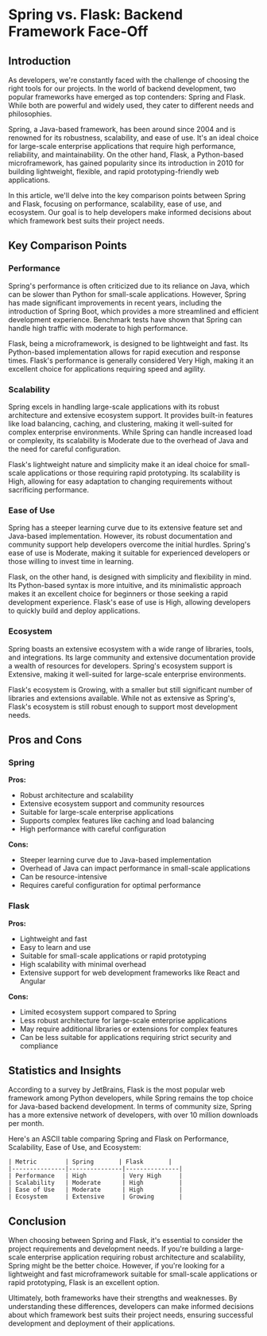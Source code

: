 # Spring vs. Flask: Backend Framework Face-Off
## Introduction

As developers, we're constantly faced with the challenge of choosing the right tools for our projects. In the world of backend development, two popular frameworks have emerged as top contenders: Spring and Flask. While both are powerful and widely used, they cater to different needs and philosophies.

Spring, a Java-based framework, has been around since 2004 and is renowned for its robustness, scalability, and ease of use. It's an ideal choice for large-scale enterprise applications that require high performance, reliability, and maintainability. On the other hand, Flask, a Python-based microframework, has gained popularity since its introduction in 2010 for building lightweight, flexible, and rapid prototyping-friendly web applications.

In this article, we'll delve into the key comparison points between Spring and Flask, focusing on performance, scalability, ease of use, and ecosystem. Our goal is to help developers make informed decisions about which framework best suits their project needs.

## Key Comparison Points

### Performance

Spring's performance is often criticized due to its reliance on Java, which can be slower than Python for small-scale applications. However, Spring has made significant improvements in recent years, including the introduction of Spring Boot, which provides a more streamlined and efficient development experience. Benchmark tests have shown that Spring can handle high traffic with moderate to high performance.

Flask, being a microframework, is designed to be lightweight and fast. Its Python-based implementation allows for rapid execution and response times. Flask's performance is generally considered Very High, making it an excellent choice for applications requiring speed and agility.

### Scalability

Spring excels in handling large-scale applications with its robust architecture and extensive ecosystem support. It provides built-in features like load balancing, caching, and clustering, making it well-suited for complex enterprise environments. While Spring can handle increased load or complexity, its scalability is Moderate due to the overhead of Java and the need for careful configuration.

Flask's lightweight nature and simplicity make it an ideal choice for small-scale applications or those requiring rapid prototyping. Its scalability is High, allowing for easy adaptation to changing requirements without sacrificing performance.

### Ease of Use

Spring has a steeper learning curve due to its extensive feature set and Java-based implementation. However, its robust documentation and community support help developers overcome the initial hurdles. Spring's ease of use is Moderate, making it suitable for experienced developers or those willing to invest time in learning.

Flask, on the other hand, is designed with simplicity and flexibility in mind. Its Python-based syntax is more intuitive, and its minimalistic approach makes it an excellent choice for beginners or those seeking a rapid development experience. Flask's ease of use is High, allowing developers to quickly build and deploy applications.

### Ecosystem

Spring boasts an extensive ecosystem with a wide range of libraries, tools, and integrations. Its large community and extensive documentation provide a wealth of resources for developers. Spring's ecosystem support is Extensive, making it well-suited for large-scale enterprise environments.

Flask's ecosystem is Growing, with a smaller but still significant number of libraries and extensions available. While not as extensive as Spring's, Flask's ecosystem is still robust enough to support most development needs.

## Pros and Cons

### Spring

**Pros:**

* Robust architecture and scalability
* Extensive ecosystem support and community resources
* Suitable for large-scale enterprise applications
* Supports complex features like caching and load balancing
* High performance with careful configuration

**Cons:**

* Steeper learning curve due to Java-based implementation
* Overhead of Java can impact performance in small-scale applications
* Can be resource-intensive
* Requires careful configuration for optimal performance

### Flask

**Pros:**

* Lightweight and fast
* Easy to learn and use
* Suitable for small-scale applications or rapid prototyping
* High scalability with minimal overhead
* Extensive support for web development frameworks like React and Angular

**Cons:**

* Limited ecosystem support compared to Spring
* Less robust architecture for large-scale enterprise applications
* May require additional libraries or extensions for complex features
* Can be less suitable for applications requiring strict security and compliance

## Statistics and Insights

According to a survey by JetBrains, Flask is the most popular web framework among Python developers, while Spring remains the top choice for Java-based backend development. In terms of community size, Spring has a more extensive network of developers, with over 10 million downloads per month.

Here's an ASCII table comparing Spring and Flask on Performance, Scalability, Ease of Use, and Ecosystem:
```
| Metric        | Spring       | Flask       |
|---------------|---------------|---------------|
| Performance   | High          | Very High     |
| Scalability   | Moderate      | High          |
| Ease of Use   | Moderate      | High          |
| Ecosystem     | Extensive     | Growing       |
```

## Conclusion

When choosing between Spring and Flask, it's essential to consider the project requirements and development needs. If you're building a large-scale enterprise application requiring robust architecture and scalability, Spring might be the better choice. However, if you're looking for a lightweight and fast microframework suitable for small-scale applications or rapid prototyping, Flask is an excellent option.

Ultimately, both frameworks have their strengths and weaknesses. By understanding these differences, developers can make informed decisions about which framework best suits their project needs, ensuring successful development and deployment of their applications.